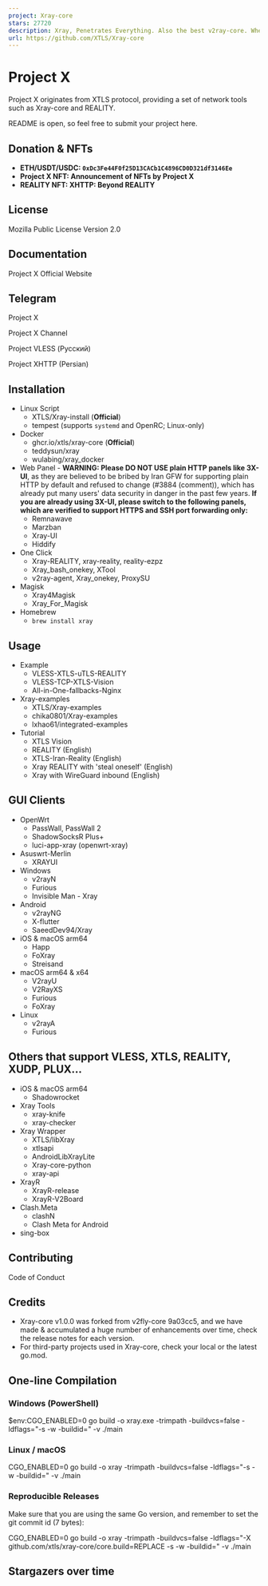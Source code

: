 ```yaml
---
project: Xray-core
stars: 27720
description: Xray, Penetrates Everything. Also the best v2ray-core. Where the magic happens.
url: https://github.com/XTLS/Xray-core
---
```


Project X
=========

Project X originates from XTLS protocol, providing a set of network tools such as Xray-core and REALITY.

README is open, so feel free to submit your project here.

Donation & NFTs
---------------

-   **ETH/USDT/USDC: `0xDc3Fe44F0f25D13CACb1C4896CD0D321df3146Ee`**
-   **Project X NFT: Announcement of NFTs by Project X**
-   **REALITY NFT: XHTTP: Beyond REALITY**

License
-------

Mozilla Public License Version 2.0

Documentation
-------------

Project X Official Website

Telegram
--------

Project X

Project X Channel

Project VLESS (Русский)

Project XHTTP (Persian)

Installation
------------

-   Linux Script
    -   XTLS/Xray-install (**Official**)
    -   tempest (supports `systemd` and OpenRC; Linux-only)
-   Docker
    -   ghcr.io/xtls/xray-core (**Official**)
    -   teddysun/xray
    -   wulabing/xray\_docker
-   Web Panel - **WARNING: Please DO NOT USE plain HTTP panels like 3X-UI**, as they are believed to be bribed by Iran GFW for supporting plain HTTP by default and refused to change (#3884 (comment)), which has already put many users' data security in danger in the past few years. **If you are already using 3X-UI, please switch to the following panels, which are verified to support HTTPS and SSH port forwarding only:**
    -   Remnawave
    -   Marzban
    -   Xray-UI
    -   Hiddify
-   One Click
    -   Xray-REALITY, xray-reality, reality-ezpz
    -   Xray\_bash\_onekey, XTool
    -   v2ray-agent, Xray\_onekey, ProxySU
-   Magisk
    -   Xray4Magisk
    -   Xray\_For\_Magisk
-   Homebrew
    -   `brew install xray`

Usage
-----

-   Example
    -   VLESS-XTLS-uTLS-REALITY
    -   VLESS-TCP-XTLS-Vision
    -   All-in-One-fallbacks-Nginx
-   Xray-examples
    -   XTLS/Xray-examples
    -   chika0801/Xray-examples
    -   lxhao61/integrated-examples
-   Tutorial
    -   XTLS Vision
    -   REALITY (English)
    -   XTLS-Iran-Reality (English)
    -   Xray REALITY with 'steal oneself' (English)
    -   Xray with WireGuard inbound (English)

GUI Clients
-----------

-   OpenWrt
    -   PassWall, PassWall 2
    -   ShadowSocksR Plus+
    -   luci-app-xray (openwrt-xray)
-   Asuswrt-Merlin
    -   XRAYUI
-   Windows
    -   v2rayN
    -   Furious
    -   Invisible Man - Xray
-   Android
    -   v2rayNG
    -   X-flutter
    -   SaeedDev94/Xray
-   iOS & macOS arm64
    -   Happ
    -   FoXray
    -   Streisand
-   macOS arm64 & x64
    -   V2rayU
    -   V2RayXS
    -   Furious
    -   FoXray
-   Linux
    -   v2rayA
    -   Furious

Others that support VLESS, XTLS, REALITY, XUDP, PLUX...
-------------------------------------------------------

-   iOS & macOS arm64
    -   Shadowrocket
-   Xray Tools
    -   xray-knife
    -   xray-checker
-   Xray Wrapper
    -   XTLS/libXray
    -   xtlsapi
    -   AndroidLibXrayLite
    -   Xray-core-python
    -   xray-api
-   XrayR
    -   XrayR-release
    -   XrayR-V2Board
-   Clash.Meta
    -   clashN
    -   Clash Meta for Android
-   sing-box

Contributing
------------

Code of Conduct

Credits
-------

-   Xray-core v1.0.0 was forked from v2fly-core 9a03cc5, and we have made & accumulated a huge number of enhancements over time, check the release notes for each version.
-   For third-party projects used in Xray-core, check your local or the latest go.mod.

One-line Compilation
--------------------

### Windows (PowerShell)

$env:CGO\_ENABLED\=0
go build \-o xray.exe \-trimpath \-buildvcs\=false \-ldflags\="\-s -w -buildid=" \-v ./main

### Linux / macOS

CGO\_ENABLED=0 go build -o xray -trimpath -buildvcs=false -ldflags="\-s -w -buildid=" -v ./main

### Reproducible Releases

Make sure that you are using the same Go version, and remember to set the git commit id (7 bytes):

CGO\_ENABLED=0 go build -o xray -trimpath -buildvcs=false -ldflags="\-X github.com/xtls/xray-core/core.build=REPLACE -s -w -buildid=" -v ./main

Stargazers over time
--------------------
